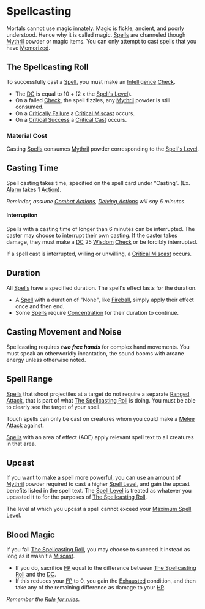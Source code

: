 # Spellcasting

Mortals cannot use magic innately. Magic is fickle, ancient, and poorly understood. Hence why it is called magic. [Spells](Spells.md) are channeled though [Mythril](Mythril.md) powder or magic items. You can only attempt to cast spells that you have [Memorized](Spell%20Memorization.md).
## The Spellcasting Roll
To successfully cast a [Spell](Spells.md), you must make an [Intelligence](../Player%20Characters/Chosen%20Statistics/Intelligence.md) [Check](../Game%20Procedures/Check.md).
- The [DC](../Game%20Procedures/DC.md) is equal to 10 + (2 x the [Spell's Level](Spell%20Level.md)).
- On a failed [Check](../Game%20Procedures/Check.md), the spell fizzles, any [Mythril](Mythril.md) powder is still consumed.
- On a [Critically Failure](../Game%20Procedures/Dice%20Rolls/Critical%20Failure.md) a [Critical Miscast](../Game%20Procedures/Dice%20Rolls/Critical%20Miscast.md) occurs.
- On a [Critical Success](../Game%20Procedures/Dice%20Rolls/Critical%20Success.md) a [Critical Cast](../Game%20Procedures/Dice%20Rolls/Critical%20Cast.md) occurs.
### Material Cost
Casting [Spells](Spells.md) consumes [Mythril](Mythril.md) powder corresponding to the [Spell's Level](Spell%20Level.md).
## Casting Time
Spell casting takes time, specified on the spell card under “Casting”. (Ex. [Alarm](Spells/Mythril%20Spells/Level%201/Alarm.md) takes 1 [Action](../Game%20Procedures/Action.md)).

*Reminder, assume [Combat Actions](../Game%20Procedures/Action.md#Combat%20Action), [Delving Actions](../Game%20Procedures/Action.md#Delving%20Action) will say 6 minutes.*
#### Interruption
Spells with a casting time of longer than 6 minutes can be interrupted. The caster may choose to interrupt their own casting. If the caster takes damage, they must make a [DC](../Game%20Procedures/DC.md) 25 [Wisdom](../Player%20Characters/Chosen%20Statistics/Wisdom.md) [Check](../Game%20Procedures/Check.md) or be forcibly interrupted.

If a spell cast is interrupted, willing or unwilling, a [Critical Miscast](../Game%20Procedures/Dice%20Rolls/Critical%20Miscast.md) occurs.
## Duration
All [Spells](Spells.md) have a specified duration. The spell's effect lasts for the duration.
- A [Spell](Spells.md) with a duration of "None", like [Fireball](Spells/Mythril%20Spells/Level%203/Fireball.md), simply apply their effect once and then end.
- Some [Spells](Spells.md) require [Concentration](Concentration.md) for their duration to continue.
## Casting Movement and Noise
Spellcasting requires ***two free hands*** for complex hand movements. You must speak an otherworldly incantation, the sound booms with arcane energy unless otherwise noted. 
## Spell Range
[Spells](Spells.md) that shoot projectiles at a target do not require a separate [Ranged Attack](../Game%20Procedures/Ranged%20Attack.md), that is part of what [The Spellcasting Roll](Spellcasting.md#The%20Spellcasting%20Roll) is doing. You must be able to clearly see the target of your spell.

Touch spells can only be cast on creatures whom you could make a [Melee Attack](../Game%20Procedures/Melee%20Attack.md) against.

[Spells](Spells.md) with an area of effect (AOE) apply relevant spell text to all creatures in that area.
## Upcast
If you want to make a spell more powerful, you can use an amount of [Mythril](Mythril.md) powder required to cast a higher [Spell Level](Spell%20Level.md), and gain the upcast benefits listed in the spell text. The [Spell Level](Spell%20Level.md) is treated as whatever you upcasted it to for the purposes of [The Spellcasting Roll](Spellcasting.md#The%20Spellcasting%20Roll).

The level at which you upcast a spell cannot exceed your [Maximum Spell Level](Spell%20Level.md#Max%20Spell%20Level).
## Blood Magic
If you fail [The Spellcasting Roll](Spellcasting.md#The%20Spellcasting%20Roll), you may choose to succeed it instead as long as it wasn't a [Miscast](../Game%20Procedures/Dice%20Rolls/Critical%20Miscast.md).
- If you do, sacrifice [FP](../Player%20Characters/Derived%20Statistics/Fatigue%20Points.md) equal to the difference between [The Spellcasting Roll](Spellcasting.md#The%20Spellcasting%20Roll) and the [DC](../Game%20Procedures/DC.md).
- If this reduces your [FP](../Player%20Characters/Derived%20Statistics/Fatigue%20Points.md) to 0, you gain the [Exhausted](../Conditions/Exhausted.md) condition, and then take any of the remaining difference as damage to your [HP](../Player%20Characters/Derived%20Statistics/Health%20Points.md).

*Remember the [Rule for rules](../Foreword/Rule%20for%20rules.md).*
